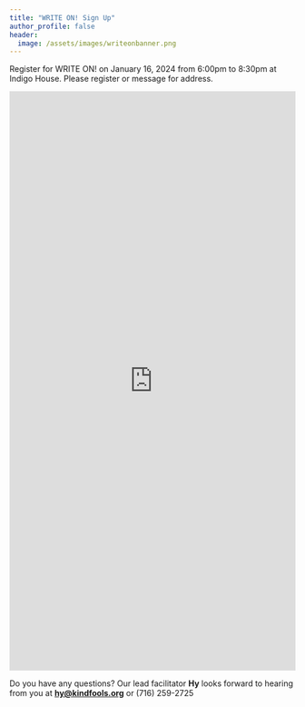 ```yaml
---
title: "WRITE ON! Sign Up"
author_profile: false
header:
  image: /assets/images/writeonbanner.png
---
```


Register for WRITE ON! on January 16, 2024 from 6:00pm to 8:30pm
at Indigo House. Please register or message for address.

<iframe src="https://docs.google.com/forms/d/e/1FAIpQLSek_PrcGqo_f9EajHCTh6m_Bg7T76rrjXrG3EChmPoMTyvUvg/viewform?embedded=true&usp=pp_url&entry.1094639681=Tues+Jan+16th+at+6:00pm+at+Indigo+House" width="100%" height="1020" frameborder="0" marginheight="0" marginwidth="0" onload = "window.parent.scrollTo(0,0)">Loading…</iframe>

Do you have any questions? Our lead facilitator **Hy** looks forward to hearing from you at **[hy@kindfools.org](mailto:hy@kindfools.org)** or (716) 259-2725
